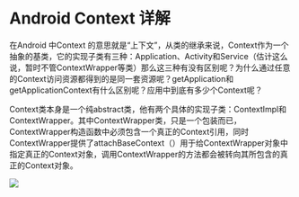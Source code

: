 # Android Context 详解

在Android 中Context 的意思就是“上下文”，从类的继承来说，Context作为一个抽象的基类，它的实现子类有三种：Application、Activity和Service（估计这么说，暂时不管ContextWrapper等类）那么这三种有没有区别呢？为什么通过任意的Context访问资源都得到的是同一套资源呢？getApplication和getApplicationContext有什么区别呢？应用中到底有多少个Context呢？


Context类本身是一个纯abstract类，他有两个具体的实现子类：ContextImpl和ContextWrapper。其中ContextWrapper类，只是一个包装而已，ContextWrapper构造函数中必须包含一个真正的Context引用，同时ContextWrapper提供了attachBaseContext（）用于给ContextWrapper对象中指定真正的Context对象，调用ContextWrapper的方法都会被转向其所包含的真正的Context对象。


![](https://jayqiu.github.io/blog/2017/img/201704010.png)
